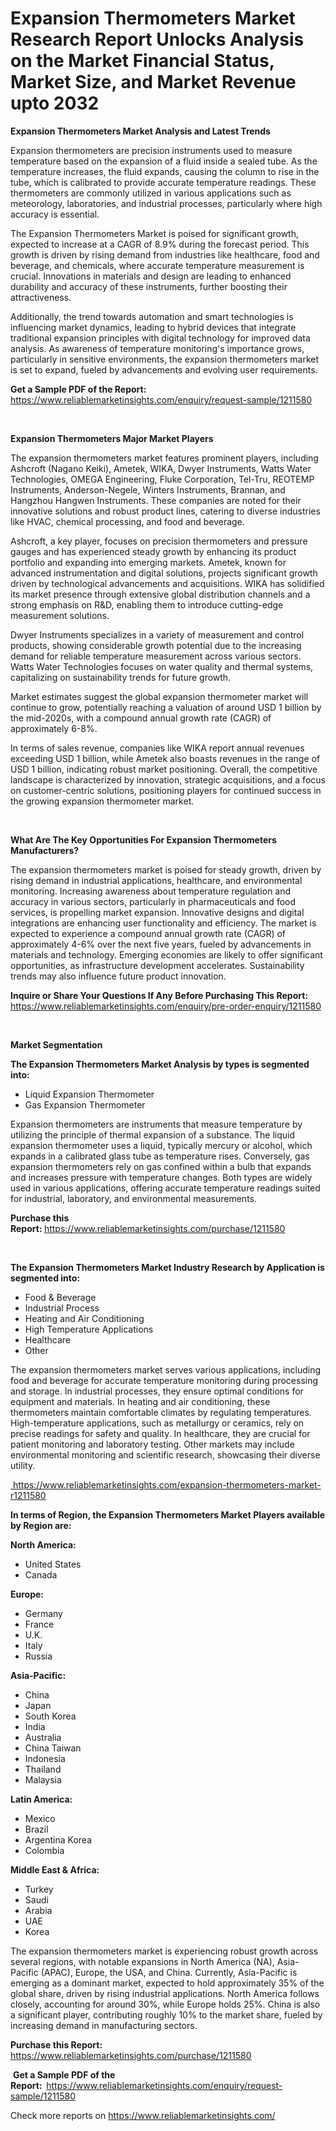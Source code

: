 <p><h1>Expansion Thermometers Market Research Report Unlocks Analysis on the Market Financial Status, Market Size, and Market Revenue upto 2032</h1></p><p><strong>Expansion Thermometers Market Analysis and Latest Trends</strong></p>
<p><p>Expansion thermometers are precision instruments used to measure temperature based on the expansion of a fluid inside a sealed tube. As the temperature increases, the fluid expands, causing the column to rise in the tube, which is calibrated to provide accurate temperature readings. These thermometers are commonly utilized in various applications such as meteorology, laboratories, and industrial processes, particularly where high accuracy is essential.</p><p>The Expansion Thermometers Market is poised for significant growth, expected to increase at a CAGR of 8.9% during the forecast period. This growth is driven by rising demand from industries like healthcare, food and beverage, and chemicals, where accurate temperature measurement is crucial. Innovations in materials and design are leading to enhanced durability and accuracy of these instruments, further boosting their attractiveness. </p><p>Additionally, the trend towards automation and smart technologies is influencing market dynamics, leading to hybrid devices that integrate traditional expansion principles with digital technology for improved data analysis. As awareness of temperature monitoring's importance grows, particularly in sensitive environments, the expansion thermometers market is set to expand, fueled by advancements and evolving user requirements.</p></p>
<p><strong>Get a Sample PDF of the Report:&nbsp;</strong> <a href="https://www.reliablemarketinsights.com/enquiry/request-sample/1211580?utm_campaign=3170&utm_medium=2&utm_source=Github&utm_content=ia&utm_term=24032025&utm_id=expansion-thermometers">https://www.reliablemarketinsights.com/enquiry/request-sample/1211580</a></p>
<p>&nbsp;</p>
<p><strong>Expansion Thermometers Major Market Players</strong></p>
<p><p>The expansion thermometers market features prominent players, including Ashcroft (Nagano Keiki), Ametek, WIKA, Dwyer Instruments, Watts Water Technologies, OMEGA Engineering, Fluke Corporation, Tel-Tru, REOTEMP Instruments, Anderson-Negele, Winters Instruments, Brannan, and Hangzhou Hangwen Instruments. These companies are noted for their innovative solutions and robust product lines, catering to diverse industries like HVAC, chemical processing, and food and beverage.</p><p>Ashcroft, a key player, focuses on precision thermometers and pressure gauges and has experienced steady growth by enhancing its product portfolio and expanding into emerging markets. Ametek, known for advanced instrumentation and digital solutions, projects significant growth driven by technological advancements and acquisitions. WIKA has solidified its market presence through extensive global distribution channels and a strong emphasis on R&D, enabling them to introduce cutting-edge measurement solutions.</p><p>Dwyer Instruments specializes in a variety of measurement and control products, showing considerable growth potential due to the increasing demand for reliable temperature measurement across various sectors. Watts Water Technologies focuses on water quality and thermal systems, capitalizing on sustainability trends for future growth.</p><p>Market estimates suggest the global expansion thermometer market will continue to grow, potentially reaching a valuation of around USD 1 billion by the mid-2020s, with a compound annual growth rate (CAGR) of approximately 6-8%. </p><p>In terms of sales revenue, companies like WIKA report annual revenues exceeding USD 1 billion, while Ametek also boasts revenues in the range of USD 1 billion, indicating robust market positioning. Overall, the competitive landscape is characterized by innovation, strategic acquisitions, and a focus on customer-centric solutions, positioning players for continued success in the growing expansion thermometer market.</p></p>
<p>&nbsp;</p>
<p><strong>What Are The Key Opportunities For Expansion Thermometers Manufacturers?</strong></p>
<p><p>The expansion thermometers market is poised for steady growth, driven by rising demand in industrial applications, healthcare, and environmental monitoring. Increasing awareness about temperature regulation and accuracy in various sectors, particularly in pharmaceuticals and food services, is propelling market expansion. Innovative designs and digital integrations are enhancing user functionality and efficiency. The market is expected to experience a compound annual growth rate (CAGR) of approximately 4-6% over the next five years, fueled by advancements in materials and technology. Emerging economies are likely to offer significant opportunities, as infrastructure development accelerates. Sustainability trends may also influence future product innovation.</p></p>
<p><strong>Inquire or Share Your Questions If Any Before Purchasing This Report:</strong> <a href="https://www.reliablemarketinsights.com/enquiry/pre-order-enquiry/1211580?utm_campaign=3170&utm_medium=2&utm_source=Github&utm_content=ia&utm_term=24032025&utm_id=expansion-thermometers">https://www.reliablemarketinsights.com/enquiry/pre-order-enquiry/1211580</a></p>
<p>&nbsp;</p>
<p><strong>Market Segmentation</strong></p>
<p><strong>The Expansion Thermometers Market Analysis by types is segmented into:</strong></p>
<p><ul><li>Liquid Expansion Thermometer</li><li>Gas Expansion Thermometer</li></ul></p>
<p><p>Expansion thermometers are instruments that measure temperature by utilizing the principle of thermal expansion of a substance. The liquid expansion thermometer uses a liquid, typically mercury or alcohol, which expands in a calibrated glass tube as temperature rises. Conversely, gas expansion thermometers rely on gas confined within a bulb that expands and increases pressure with temperature changes. Both types are widely used in various applications, offering accurate temperature readings suited for industrial, laboratory, and environmental measurements.</p></p>
<p><strong>Purchase this Report:&nbsp;</strong><a href="https://www.reliablemarketinsights.com/purchase/1211580?utm_campaign=3170&utm_medium=2&utm_source=Github&utm_content=ia&utm_term=24032025&utm_id=expansion-thermometers">https://www.reliablemarketinsights.com/purchase/1211580</a></p>
<p>&nbsp;</p>
<p><strong>The Expansion Thermometers Market Industry Research by Application is segmented into:</strong></p>
<p><ul><li>Food & Beverage</li><li>Industrial Process</li><li>Heating and Air Conditioning</li><li>High Temperature Applications</li><li>Healthcare</li><li>Other</li></ul></p>
<p><p>The expansion thermometers market serves various applications, including food and beverage for accurate temperature monitoring during processing and storage. In industrial processes, they ensure optimal conditions for equipment and materials. In heating and air conditioning, these thermometers maintain comfortable climates by regulating temperatures. High-temperature applications, such as metallurgy or ceramics, rely on precise readings for safety and quality. In healthcare, they are crucial for patient monitoring and laboratory testing. Other markets may include environmental monitoring and scientific research, showcasing their diverse utility.</p></p>
<p><a href="https://www.reliablemarketinsights.com/expansion-thermometers-market-r1211580?utm_campaign=3170&utm_medium=2&utm_source=Github&utm_content=ia&utm_term=24032025&utm_id=expansion-thermometers">&nbsp;https://www.reliablemarketinsights.com/expansion-thermometers-market-r1211580</a></p>
<p><strong>In terms of Region, the Expansion Thermometers Market Players available by Region are:</strong></p>
<p>
    <p> <strong> North America: </strong>
        <ul>
            <li>United States</li>
            <li>Canada</li>
        </ul>
        </p> 
    <p> <strong> Europe: </strong>
        <ul>
            <li>Germany</li>
            <li>France</li>
            <li>U.K.</li>
            <li>Italy</li>
            <li>Russia</li>
        </ul>
        </p> 
    <p> <strong> Asia-Pacific: </strong>
        <ul>
            <li>China</li>
            <li>Japan</li>
            <li>South Korea</li>
            <li>India</li>
            <li>Australia</li>
            <li>China Taiwan</li>
            <li>Indonesia</li>
            <li>Thailand</li>
            <li>Malaysia</li>
        </ul>
        </p> 
    <p> <strong> Latin America: </strong>
        <ul>
            <li>Mexico</li>
            <li>Brazil</li>
            <li>Argentina Korea</li>
            <li>Colombia</li>
        </ul>
        </p> 
    <p> <strong> Middle East & Africa: </strong>
        <ul>
            <li>Turkey</li>
            <li>Saudi</li>
            <li>Arabia</li>
            <li>UAE</li>
            <li>Korea</li>
        </ul>
    </p>
    </p>
<p><p>The expansion thermometers market is experiencing robust growth across several regions, with notable expansions in North America (NA), Asia-Pacific (APAC), Europe, the USA, and China. Currently, Asia-Pacific is emerging as a dominant market, expected to hold approximately 35% of the global share, driven by rising industrial applications. North America follows closely, accounting for around 30%, while Europe holds 25%. China is also a significant player, contributing roughly 10% to the market share, fueled by increasing demand in manufacturing sectors.</p></p>
<p><strong>Purchase this Report: </strong><a href="https://www.reliablemarketinsights.com/purchase/1211580?utm_campaign=3170&utm_medium=2&utm_source=Github&utm_content=ia&utm_term=24032025&utm_id=expansion-thermometers">https://www.reliablemarketinsights.com/purchase/1211580</a></p>
<p>&nbsp;<strong>Get a Sample PDF of the Report:&nbsp;&nbsp;</strong><a href="https://www.reliablemarketinsights.com/enquiry/request-sample/1211580?utm_campaign=3170&utm_medium=2&utm_source=Github&utm_content=ia&utm_term=24032025&utm_id=expansion-thermometers">https://www.reliablemarketinsights.com/enquiry/request-sample/1211580</a></p>
<p><strong></strong></p>
<p>Check more reports on <a href="https://www.reliablemarketinsights.com/?utm_campaign=3170&utm_medium=2&utm_source=Github&utm_content=ia&utm_term=24032025&utm_id=expansion-thermometers">https://www.reliablemarketinsights.com/</a></p>